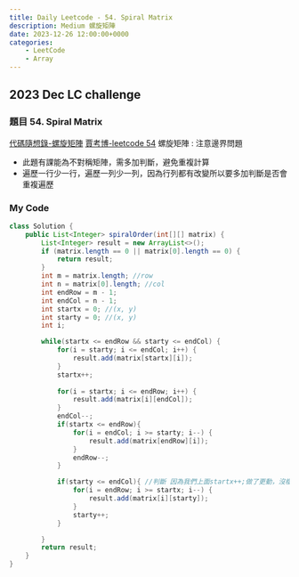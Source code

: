 ```yaml
---
title: Daily Leetcode - 54. Spiral Matrix
description: Medium 螺旋矩陣
date: 2023-12-26 12:00:00+0000
categories:
    - LeetCode
    - Array
---
```


##  2023 Dec LC challenge

### 題目 54. Spiral Matrix

[代碼隨想錄-螺旋矩陣](https://www.programmercarl.com/0059.%E8%9E%BA%E6%97%8B%E7%9F%A9%E9%98%B5II.html#%E6%80%9D%E8%B7%AF)
[賈考博-leetcode 54](https://www.youtube.com/watch?v=mmQfavfpW_M)
螺旋矩陣 : 注意邊界問題

* 此題有課能為不對稱矩陣，需多加判斷，避免重複計算
* 遍歷一行少一行，遍歷一列少一列，因為行列都有改變所以要多加判斷是否會重複遍歷

### My Code

```java
class Solution {
    public List<Integer> spiralOrder(int[][] matrix) {
        List<Integer> result = new ArrayList<>();
        if (matrix.length == 0 || matrix[0].length == 0) {
            return result;
        }
        int m = matrix.length; //row
        int n = matrix[0].length; //col
        int endRow = m - 1;
        int endCol = n - 1;
        int startx = 0; //(x, y)
        int starty = 0; //(x, y)
        int i;

        while(startx <= endRow && starty <= endCol) {
            for(i = starty; i <= endCol; i++) {
                result.add(matrix[startx][i]);
            }
            startx++;
            
            for(i = startx; i <= endRow; i++) {
                result.add(matrix[i][endCol]);
            }
            endCol--;
            if(startx <= endRow){
                for(i = endCol; i >= starty; i--) {
                    result.add(matrix[endRow][i]);
                }
                endRow--;
            }

            if(starty <= endCol){ //判斷 因為我們上面startx++;做了更動，沒檔可能又跑進來
                for(i = endRow; i >= startx; i--) {
                    result.add(matrix[i][starty]);
                }
                starty++;
            }

        } 
        return result;
    }
}
```
